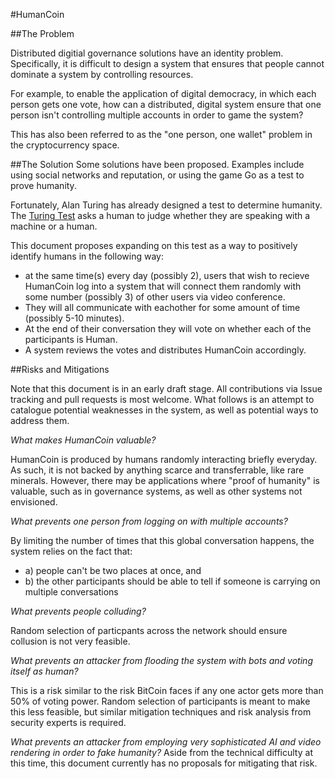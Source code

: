 #HumanCoin

##The Problem

Distributed digitial governance solutions have an identity problem. Specifically, it is difficult to design a system that ensures that people cannot dominate a system by controlling resources.

For example, to enable the application of digital democracy, in which each person gets one vote, how can a distributed, digital system ensure that one person isn't controlling multiple accounts in order to game the system?

This has also been referred to as the "one person, one wallet" problem in the cryptocurrency space.

##The Solution
Some solutions have been proposed. Examples include using social networks and reputation, or using the game Go as a test to prove humanity.

Fortunately, Alan Turing has already designed a test to determine humanity. The [Turing Test](https://en.wikipedia.org/wiki/Turing_test) asks a human to judge whether they are speaking with a machine or a human.

This document proposes expanding on this test as a way to positively identify humans in the following way:

- at the same time(s) every day (possibly 2), users that wish to recieve HumanCoin log into a system that will connect them randomly with some number (possibly 3) of other users via video conference. 
- They will all communicate with eachother for some amount of time (possibly 5-10 minutes). 
- At the end of their conversation they will vote on whether each of the participants is Human.
- A system reviews the votes and distributes HumanCoin accordingly.

##Risks and Mitigations

Note that this document is in an early draft stage. All contributions via Issue tracking and pull requests is most welcome. What follows is an attempt to catalogue potential weaknesses in the system, as well as potential ways to address them. 

_What makes HumanCoin valuable?_

HumanCoin is produced by humans randomly interacting briefly everyday. As such, it is not backed by anything scarce and transferrable, like rare minerals. However, there may be applications where "proof of humanity" is valuable, such as in governance systems, as well as other systems not envisioned.  

_What prevents one person from logging on with multiple accounts?_

By limiting the number of times that this global conversation happens, the system relies on the fact that:
- a) people can't be two places at once, and 
- b) the other participants should be able to tell if someone is carrying on multiple conversations

_What prevents people colluding?_

Random selection of particpants across the network should ensure collusion is not very feasible.

_What prevents an attacker from flooding the system with bots and voting itself as human?_

This is a risk similar to the risk BitCoin faces if any one actor gets more than 50% of voting power. Random selection of participants is meant to make this less feasible, but similar mitigation techniques and risk analysis from security experts is required.

_What prevents an attacker from employing very sophisticated AI and video rendering in order to fake humanity?_
Aside from the technical difficulty at this time, this document currently has no proposals for mitigating that risk.
